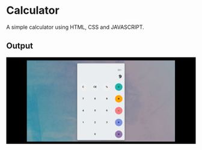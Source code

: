 # Calculator
A simple calculator using HTML, CSS and JAVASCRIPT.

## Output

<div align="center">
<img src="./image/calc-img.png">
</div>